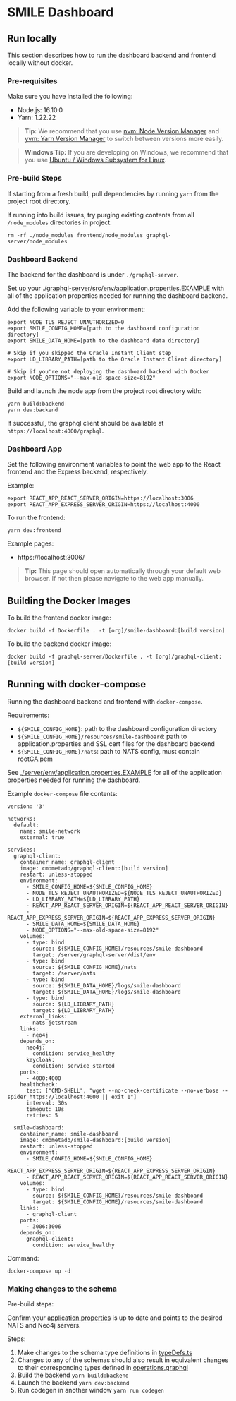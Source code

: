 # SMILE Dashboard

## Run locally

This section describes how to run the dashboard backend and frontend locally without docker.

### Pre-requisites

Make sure you have installed the following:
- Node.js: 16.10.0
- Yarn: 1.22.22

> **Tip:** We recommend that you use [nvm: Node Version Manager](https://github.com/nvm-sh/nvm) and [yvm: Yarn Version Manager](https://yvm.js.org/docs/overview) to switch between versions more easily.

> **Windows Tip:** If you are developing on Windows, we recommend that you use [Ubuntu / Windows Subsystem for Linux](https://docs.microsoft.com/en-us/windows/wsl/install-win10).

### Pre-build Steps

If starting from a fresh build, pull dependencies by running `yarn` from the project root directory.

If running into build issues, try purging existing contents from all `/node_modules` directories in project.

```
rm -rf ./node_modules frontend/node_modules graphql-server/node_modules
```

### Dashboard Backend

The backend for the dashboard is under `./graphql-server`.

Set up your [./graphql-server/src/env/application.properties.EXAMPLE](./graphql-server/src/env/application.properties.EXAMPLE) with all of the application properties needed for running the dashboard backend.

Add the following variable to your environment:
```
export NODE_TLS_REJECT_UNAUTHORIZED=0
export SMILE_CONFIG_HOME=[path to the dashboard configuration directory]
export SMILE_DATA_HOME=[path to the dashboard data directory]

# Skip if you skipped the Oracle Instant Client step
export LD_LIBRARY_PATH=[path to the Oracle Instant Client directory]

# Skip if you're not deploying the dashboard backend with Docker
export NODE_OPTIONS="--max-old-space-size=8192"
```

Build and launch the node app from the project root directory with:

```
yarn build:backend
yarn dev:backend
```

If successful, the graphql client should be available at `https://localhost:4000/graphql`.

### Dashboard App

Set the following environment variables to point the web app to the React frontend and the Express backend, respectively.

Example:

```
export REACT_APP_REACT_SERVER_ORIGIN=https://localhost:3006
export REACT_APP_EXPRESS_SERVER_ORIGIN=https://localhost:4000
```

To run the frontend:

```
yarn dev:frontend
```

Example pages:

- https://localhost:3006/

> **Tip:** This page should open automatically through your default web browser. If not then please navigate to the web app manually.


## Building the Docker Images

To build the frontend docker image:

```
docker build -f Dockerfile . -t [org]/smile-dashboard:[build version]
```

To build the backend docker image:

```
docker build -f graphql-server/Dockerfile . -t [org]/graphql-client:[build version]
```

## Running with docker-compose

Running the dashboard backend and frontend with `docker-compose`.

Requirements:
- `${SMILE_CONFIG_HOME}`: path to the dashboard configuration directory
- `${SMILE_CONFIG_HOME}/resources/smile-dashboard`: path to application.properties and SSL cert files for the dashboard backend
- `${SMILE_CONFIG_HOME}/nats`: path to NATS config, must contain rootCA.pem

See [./server/env/application.properties.EXAMPLE](./server/env/application.properties.EXAMPLE) for all of the application properties needed for running the dashboard.

Example `docker-compose` file contents:

```
version: '3'

networks:
  default:
    name: smile-network
    external: true

services:
  graphql-client:
    container_name: graphql-client
    image: cmometadb/graphql-client:[build version]
    restart: unless-stopped
    environment:
      - SMILE_CONFIG_HOME=${SMILE_CONFIG_HOME}
      - NODE_TLS_REJECT_UNAUTHORIZED=${NODE_TLS_REJECT_UNAUTHORIZED}
      - LD_LIBRARY_PATH=${LD_LIBRARY_PATH}
      - REACT_APP_REACT_SERVER_ORIGIN=${REACT_APP_REACT_SERVER_ORIGIN}
      - REACT_APP_EXPRESS_SERVER_ORIGIN=${REACT_APP_EXPRESS_SERVER_ORIGIN}
      - SMILE_DATA_HOME=${SMILE_DATA_HOME}
      - NODE_OPTIONS="--max-old-space-size=8192"
    volumes:
      - type: bind
        source: ${SMILE_CONFIG_HOME}/resources/smile-dashboard
        target: /server/graphql-server/dist/env
      - type: bind
        source: ${SMILE_CONFIG_HOME}/nats
        target: /server/nats
      - type: bind
        source: ${SMILE_DATA_HOME}/logs/smile-dashboard
        target: ${SMILE_DATA_HOME}/logs/smile-dashboard
      - type: bind
        source: ${LD_LIBRARY_PATH}
        target: ${LD_LIBRARY_PATH}
    external_links:
      - nats-jetstream
    links:
      - neo4j
    depends_on:
      neo4j:
        condition: service_healthy
      keycloak:
        condition: service_started
    ports:
      - 4000:4000
    healthcheck:
      test: ["CMD-SHELL", "wget --no-check-certificate --no-verbose --spider https://localhost:4000 || exit 1"]
      interval: 30s
      timeout: 10s
      retries: 5

  smile-dashboard:
    container_name: smile-dashboard
    image: cmometadb/smile-dashboard:[build version]
    restart: unless-stopped
    environment:
      - SMILE_CONFIG_HOME=${SMILE_CONFIG_HOME}
      - REACT_APP_EXPRESS_SERVER_ORIGIN=${REACT_APP_EXPRESS_SERVER_ORIGIN}
      - REACT_APP_REACT_SERVER_ORIGIN=${REACT_APP_REACT_SERVER_ORIGIN}
    volumes:
      - type: bind
        source: ${SMILE_CONFIG_HOME}/resources/smile-dashboard
        target: ${SMILE_CONFIG_HOME}/resources/smile-dashboard
    links:
      - graphql-client
    ports:
      - 3006:3006
    depends_on:
      graphql-client:
        condition: service_healthy
```

Command:

```
docker-compose up -d
```

### Making changes to the schema

Pre-build steps:

Confirm your [application.properties](./graphql-server/src/env/application.properties) is up to date and points to the desired NATS and Neo4j servers.

Steps:
1. Make changes to the schema type definitions in [typeDefs.ts](./graphql-server/src/utils/typeDefs.ts)
2. Changes to any of the schemas should also result in equivalent changes to their corresponding types defined in [operations.graphql](./graphql/operations.graphql)
3. Build the backend `yarn build:backend`
4. Launch the backend `yarn dev:backend`
5. Run codegen in another window `yarn run codegen`
